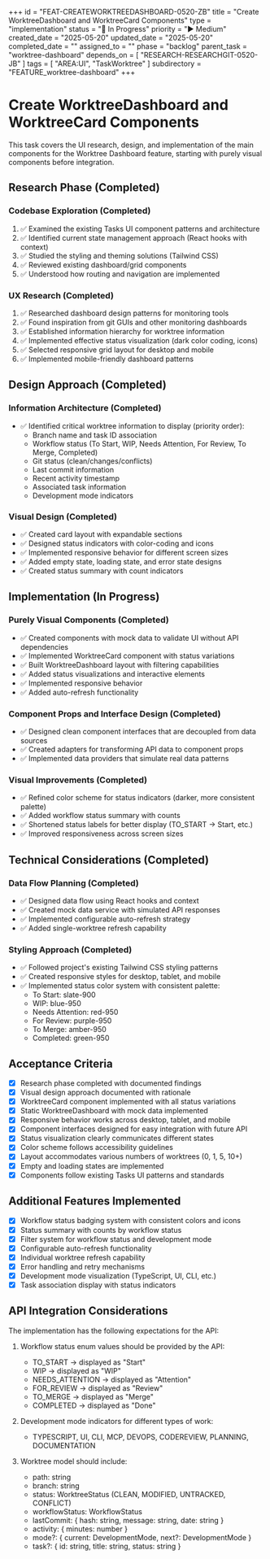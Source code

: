 +++
id = "FEAT-CREATEWORKTREEDASHBOARD-0520-ZB"
title = "Create WorktreeDashboard and WorktreeCard Components"
type = "implementation"
status = "🔵 In Progress"
priority = "▶️ Medium"
created_date = "2025-05-20"
updated_date = "2025-05-20"
completed_date = ""
assigned_to = ""
phase = "backlog"
parent_task = "worktree-dashboard"
depends_on = [ "RESEARCH-RESEARCHGIT-0520-JB" ]
tags = [ "AREA:UI", "TaskWorktree" ]
subdirectory = "FEATURE_worktree-dashboard"
+++

# Create WorktreeDashboard and WorktreeCard Components

This task covers the UI research, design, and implementation of the main components for the Worktree Dashboard feature, starting with purely visual components before integration.

## Research Phase (Completed)

### Codebase Exploration (Completed)
1. ✅ Examined the existing Tasks UI component patterns and architecture
2. ✅ Identified current state management approach (React hooks with context)
3. ✅ Studied the styling and theming solutions (Tailwind CSS)
4. ✅ Reviewed existing dashboard/grid components
5. ✅ Understood how routing and navigation are implemented

### UX Research (Completed)
1. ✅ Researched dashboard design patterns for monitoring tools
2. ✅ Found inspiration from git GUIs and other monitoring dashboards
3. ✅ Established information hierarchy for worktree information
4. ✅ Implemented effective status visualization (dark color coding, icons)
5. ✅ Selected responsive grid layout for desktop and mobile
6. ✅ Implemented mobile-friendly dashboard patterns

## Design Approach (Completed)

### Information Architecture (Completed)
- ✅ Identified critical worktree information to display (priority order):
  - Branch name and task ID association
  - Workflow status (To Start, WIP, Needs Attention, For Review, To Merge, Completed)
  - Git status (clean/changes/conflicts)
  - Last commit information
  - Recent activity timestamp
  - Associated task information
  - Development mode indicators

### Visual Design (Completed)
- ✅ Created card layout with expandable sections
- ✅ Designed status indicators with color-coding and icons
- ✅ Implemented responsive behavior for different screen sizes
- ✅ Added empty state, loading state, and error state designs
- ✅ Created status summary with count indicators

## Implementation (In Progress)

### Purely Visual Components (Completed)
- ✅ Created components with mock data to validate UI without API dependencies
- ✅ Implemented WorktreeCard component with status variations
- ✅ Built WorktreeDashboard layout with filtering capabilities
- ✅ Added status visualizations and interactive elements
- ✅ Implemented responsive behavior
- ✅ Added auto-refresh functionality

### Component Props and Interface Design (Completed)
- ✅ Designed clean component interfaces that are decoupled from data sources
- ✅ Created adapters for transforming API data to component props
- ✅ Implemented data providers that simulate real data patterns

### Visual Improvements (Completed)
- ✅ Refined color scheme for status indicators (darker, more consistent palette)
- ✅ Added workflow status summary with counts
- ✅ Shortened status labels for better display (TO_START → Start, etc.)
- ✅ Improved responsiveness across screen sizes

## Technical Considerations (Completed)

### Data Flow Planning (Completed)
- ✅ Designed data flow using React hooks and context
- ✅ Created mock data service with simulated API responses
- ✅ Implemented configurable auto-refresh strategy
- ✅ Added single-worktree refresh capability

### Styling Approach (Completed)
- ✅ Followed project's existing Tailwind CSS styling patterns
- ✅ Created responsive styles for desktop, tablet, and mobile
- ✅ Implemented status color system with consistent palette:
  - To Start: slate-900
  - WIP: blue-950
  - Needs Attention: red-950
  - For Review: purple-950
  - To Merge: amber-950
  - Completed: green-950

## Acceptance Criteria

- [x] Research phase completed with documented findings
- [x] Visual design approach documented with rationale
- [x] WorktreeCard component implemented with all status variations
- [x] Static WorktreeDashboard with mock data implemented
- [x] Responsive behavior works across desktop, tablet, and mobile
- [x] Component interfaces designed for easy integration with future API
- [x] Status visualization clearly communicates different states
- [x] Color scheme follows accessibility guidelines
- [x] Layout accommodates various numbers of worktrees (0, 1, 5, 10+)
- [x] Empty and loading states are implemented
- [x] Components follow existing Tasks UI patterns and standards

## Additional Features Implemented

- [x] Workflow status badging system with consistent colors and icons
- [x] Status summary with counts by workflow status
- [x] Filter system for workflow status and development mode
- [x] Configurable auto-refresh functionality
- [x] Individual worktree refresh capability
- [x] Error handling and retry mechanisms
- [x] Development mode visualization (TypeScript, UI, CLI, etc.)
- [x] Task association display with status indicators

## API Integration Considerations

The implementation has the following expectations for the API:

1. Workflow status enum values should be provided by the API:
   - TO_START → displayed as "Start"
   - WIP → displayed as "WIP"
   - NEEDS_ATTENTION → displayed as "Attention"
   - FOR_REVIEW → displayed as "Review"
   - TO_MERGE → displayed as "Merge"
   - COMPLETED → displayed as "Done"

2. Development mode indicators for different types of work:
   - TYPESCRIPT, UI, CLI, MCP, DEVOPS, CODEREVIEW, PLANNING, DOCUMENTATION

3. Worktree model should include:
   - path: string
   - branch: string
   - status: WorktreeStatus (CLEAN, MODIFIED, UNTRACKED, CONFLICT)
   - workflowStatus: WorkflowStatus
   - lastCommit: { hash: string, message: string, date: string }
   - activity: { minutes: number }
   - mode?: { current: DevelopmentMode, next?: DevelopmentMode }
   - task?: { id: string, title: string, status: string }
